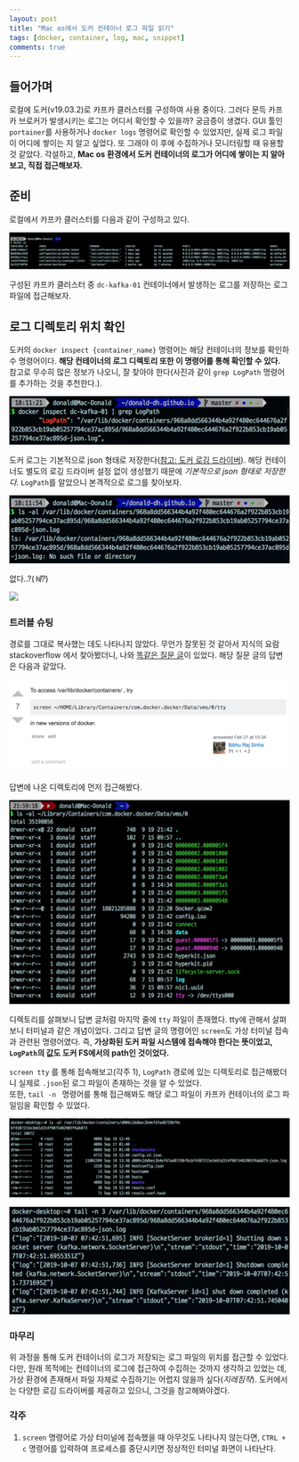 ```yaml
---
layout: post
title: "Mac os에서 도커 컨테이너 로그 파일 읽기"
tags: [docker, container, log, mac, snippet]
comments: true
---
```



## 들어가며
로컬에 도커(v19.03.2)로 카프카 클러스터를 구성하여 사용 중이다. 
그러다 문득 카프카 브로커가 발생시키는 로그는 어디서 확인할 수 있을까? 궁금증이 생겼다. 
GUI 툴인 `portainer`를 사용하거나 `docker logs` 명령어로 확인할 수 있었지만, 실제 로그 파일이 어디에 쌓이는 지 알고 싶었다. 
또 그래야 이 후에 수집하거나 모니터링할 때 유용할 것 같았다.
각설하고, **Mac os 환경에서 도커 컨테이너의 로그가 어디에 쌓이는 지 알아보고, 직접 접근해보자.** 


## 준비 
로컬에서 카프카 클러스터를 다음과 같이 구성하고 있다. 

![docker_ps](../images/docs/20190919/docker_ps.png)

구성된 카프카 클러스터 중 `dc-kafka-01` 컨테이너에서 발생하는 로그를 저장하는 로그 파일에 접근해보자.

## 로그 디렉토리 위치 확인
도커의 `docker inspect {container_name}` 명령어는 해당 컨테이너의 정보를 확인하 수 명령어이다. 
**해당 컨테이너의 로그 디렉토리 또한 이 명령어를 통해 확인할 수 있다.** 
참고로 무수히 많은 정보가 나오니, 잘 찾아야 한다(사진과 같이 `grep LogPath` 명령어를 추가하는 것을 추천한다.). 

![](../images/docs/20190919/docker_inspect.png)

도커 로그는 기본적으로 json 형태로 저장한다([참고: 도커 로깅 드라이버](https://docs.docker.com/config/containers/logging/plugins/)). 
해당 컨테이너도 별도의 로깅 드라이버 설정 없이 생성했기 때문에 *기본적으로 json 형태로 저장한다.* 
`LogPath`를 알았으니 본격적으로 로그를 찾아보자. 

![](../images/docs/20190919/dir_not_found.png)

없다..?(*눼?*)

![](https://media.tenor.com/images/86eb7c00905ba5fa58b0e0bc7c7c7486/tenor.gif)

### 트러블 슈팅 
경로를 그대로 복사했는 데도 나타나지 않았다. 
무언가 잘못된 것 같아서 지식의 요람 stackoverflow 에서 찾아봤더니, 나와 [똑같은 질문 글](https://stackoverflow.com/questions/48180981/docker-container-log-file-not-found-on-mac)이 있었다. 
해당 질문 글의 답변은 다음과 같았다.  

![stackoverflow](../images/docs/20190919/stackoverflow.png) 

답변에 나온 디렉토리에 먼저 접근해봤다. 

![docker_dir](../images/docs/20190919/docker-dir.png)

디렉토리를 살펴보니 답변 글처럼 마지막 줄에 `tty` 파일이 존재했다. 
tty에 관해서 살펴보니 터미널과 같은 개념이었다. 
그리고 답변 글의 명령어인 `screen`도 가상 터미널 접속과 관련된 명령어였다. 
즉, **가상화된 도커 파일 시스템에 접속해야 한다는 뜻이었고, `LogPath`의 값도 도커 FS에서의 path인 것이었다.** 

`screen tty` 를 통해 접속해보고(각주 1), `LogPath` 경로에 있는 디렉토리로 접근해봤더니 실제로 `.json`된 로그 파일이 존재하는 것을 알 수 있었다.  
또한, `tail -n ` 명령어를 통해 접근해봐도 해당 로그 파일이 카프카 컨테이너의 로그 파일임을 확인할 수 있었다. 

![log_dir](../images/docs/20190919/log_dir.png)  

![](../images/docs/20190919/kafka-log.png)

### 마무리
위 과정을 통해 도커 컨테이너의 로그가 저장되는 로그 파일의 위치를 접근할 수 있었다. 
다만, 원래 목적에는 컨테이너의 로그에 접근하여 수집하는 것까지 생각하고 있었는 데, 가상 환경에 존재해서 파일 자체로 수집하기는 어렵지 않을까 싶다(*지레짐작*). 
도커에서는 다양한 로깅 드라이버를 제공하고 있으니, 그것을 참고해봐야겠다.

### 각주 
1. `screen` 명령어로 가상 터미널에 접속했을 때 아무것도 나타나지 않는다면, `CTRL + c` 명령어를 입력하여 프로세스를 중단시키면 정상적인 터미널 화면이 나타난다. 
 

